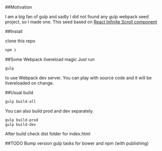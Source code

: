 ##Motivation

I am a big fan of gulp and sadly I did not found any gulp webpack seed project, so I made one.
This seed based on [React Infinite Scroll component](https://github.com/lapanoid/react-infinite-scroll)

##Install

clone this repo

```bash
npm i
```
<!---
#OR Use by package managers
## via npm 
```bash
npm install react-infinite-scroll-webpack
```

## via bower
```bash
bower install react-infinite-scroll
```
--->

##Some Webpack livereload magic
Just run
```bash
gulp
```
to use Webpack dev server.
You can play with source code and it will be livereloaded on change.

##Usual build
```bash
gulp build-all
```
You can also build prod and dev separately.

```bash
gulp build-prod
gulp build-dev
```
After build check dist folder for index.html 


##TODO
Bump version gulp tasks for bower and npm (with publishing)
